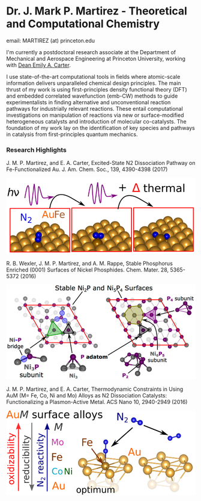 
# Dr. J. Mark P. Martirez - Theoretical and Computational Chemistry

email: MARTIREZ (at) princeton.edu

I'm currently a postdoctoral research associate at the Department of Mechanical and Aerospace Engineering 
at Princeton University, working with [Dean Emily A. Carter](https://carter.princeton.edu/). 

I use state-of-the-art computational tools in fields where atomic-scale information delivers unparalleled chemical design principles. The main thrust of my work is using first-principles density functional theory (DFT) and embedded correlated wavefunction (emb-CW) methods to guide experimentalists in finding alternative and unconventional reaction pathways for industrially relevant reactions. These entail computational investigations on manipulation of reactions via new or surface-modified heterogeneous catalysts and introduction of molecular co-catalysts. The foundation of my work lay on the identification of key species and pathways in catalysis from first-principles quantum mechanics.

### Research Highlights

J. M. P. Martirez, and E. A. Carter, Excited-State N2 Dissociation Pathway on Fe-Functionalized Au. J.  Am. Chem. Soc., 139, 4390-4398 (2017)

![Image](TOC-AuFe-N2.png)

R. B. Wexler, J. M. P. Martirez, and A. M. Rappe, Stable Phosphorus Enriched (0001) Surfaces of Nickel Phosphides. Chem. Mater. 28, 5365-5372 (2016) 

![Image](TOC-NixPy.jpeg)

J. M. P. Martirez, and E. A. Carter, Thermodynamic Constraints in Using AuM (M= Fe, Co, Ni and Mo) Alloys as N2 Dissociation Catalysts: Functionalizing a Plasmon-Active Metal. ACS Nano 10, 2940-2949 (2016)

![Image](TOC-AuM-N2.png)

